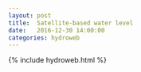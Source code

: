 ```yaml
---
layout: post
title:  Satellite-based water level
date:   2016-12-30 14:00:00
categories: hydroweb
---
```

{% include hydroweb.html %}
